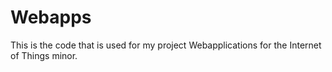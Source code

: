 # Webapps

This is the code that is used for my project Webapplications for the Internet of Things minor. 
